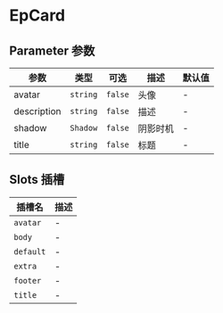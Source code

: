 # EpCard
## Parameter 参数
| 参数 | 类型 | 可选 | 描述 | 默认值 |
| --- | --- | --- | --- | --- |
| avatar | `string` | `false` | 头像 | -
| description | `string` | `false` | 描述 | -
| shadow | `Shadow` | `false` | 阴影时机 | -
| title | `string` | `false` | 标题 | -
## Slots 插槽
| 插槽名 | 描述 |
|  ---  | --- |
| `avatar` | - |
| `body` | - |
| `default` | - |
| `extra` | - |
| `footer` | - |
| `title` | - |
